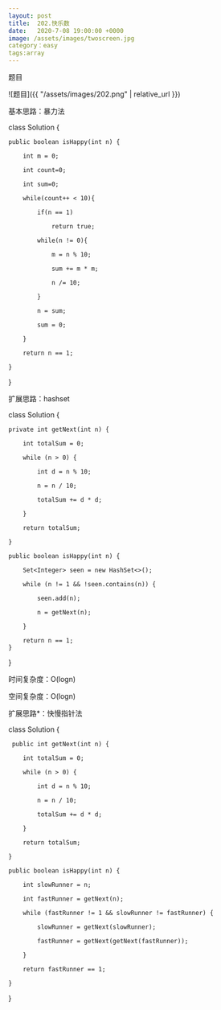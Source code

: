 ```yaml
---
layout: post
title:  202.快乐数
date:   2020-7-08 19:00:00 +0000
image: /assets/images/twoscreen.jpg
category：easy
tags:array
---
```

题目

![题目]({{ "/assets/images/202.png" | relative_url }})



基本思路：暴力法

class Solution {

    public boolean isHappy(int n) {
	
        int m = 0;
		
        int count=0;
		
        int sum=0;
		
        while(count++ < 10){
		
            if(n == 1)
			
                return true;
				
            while(n != 0){
			
                m = n % 10;
				
                sum += m * m;
				
                n /= 10;
				
            }
			
            n = sum;
			
            sum = 0;
			
        }
		
        return n == 1;
		
    }
	
}


扩展思路：hashset

class Solution {

    private int getNext(int n) {
	
        int totalSum = 0;
		
        while (n > 0) {
		
            int d = n % 10;
			
            n = n / 10;
			
            totalSum += d * d;
			
        }
		
        return totalSum;
		
    }

    public boolean isHappy(int n) {
	
        Set<Integer> seen = new HashSet<>();
		
        while (n != 1 && !seen.contains(n)) {
		
            seen.add(n);
			
            n = getNext(n);
			
        }
		
        return n == 1;
    }
}

时间复杂度：O(logn)

空间复杂度：O(logn)


扩展思路*：快慢指针法

class Solution {

     public int getNext(int n) {
	 
        int totalSum = 0;
		
        while (n > 0) {
		
            int d = n % 10;
			
            n = n / 10;
			
            totalSum += d * d;
			
        }
		
        return totalSum;
		
    }

    public boolean isHappy(int n) {
	
        int slowRunner = n;
		
        int fastRunner = getNext(n);
		
        while (fastRunner != 1 && slowRunner != fastRunner) {
		
            slowRunner = getNext(slowRunner);
			
            fastRunner = getNext(getNext(fastRunner));
			
        }
		
        return fastRunner == 1;
		
    }
	
}


